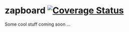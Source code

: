 zapboard
[![Coverage Status](https://coveralls.io/repos/AgileAce/zapboard/badge.png)](https://coveralls.io/r/AgileAce/zapboard)
========
Some cool stuff coming soon ...